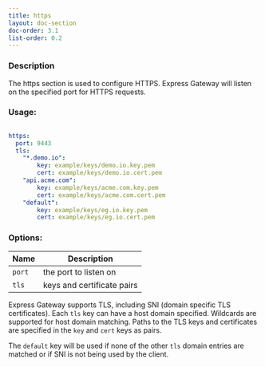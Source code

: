 ```yaml
---
title: https
layout: doc-section
doc-order: 3.1
list-order: 0.2
---
```


### Description

The https section is used to configure HTTPS. Express Gateway will listen on the specified port for HTTPS requests.

### Usage:

```yaml

https:
  port: 9443
  tls:
    "*.demo.io":
        key: example/keys/demo.io.key.pem
        cert: example/keys/demo.io.cert.pem
    "api.acme.com":
        key: example/keys/acme.com.key.pem
        cert: example/keys/acme.com.cert.pem
    "default":
        key: example/keys/eg.io.key.pem
        cert: example/keys/eg.io.cert.pem

```

### Options:

| Name   | Description                |
|---     |---                         |
| `port` | the port to listen on      |
| `tls`  | keys and certificate pairs |

Express Gateway supports TLS, including SNI (domain specific TLS certificates). Each `tls` key can have a host domain specified.  Wildcards are supported for host domain matching. Paths to the TLS keys and certificates are specified in the `key` and `cert` keys as pairs.

The `default` key will be used if none of the other `tls` domain entries are matched or if SNI is not being used by the client.


